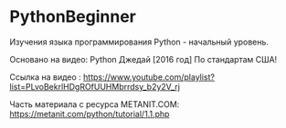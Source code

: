 # PythonBeginner
Изучения языка программирования Python - начальный уровень.

Основано на видео: Python Джедай [2016 год] По стандартам США!

Ссылка на видео  : https://www.youtube.com/playlist?list=PLvoBekrlHDgROfUUHMbrrdsy_b2y2V_rj

Часть материала с ресурса METANIT.COM: https://metanit.com/python/tutorial/1.1.php
